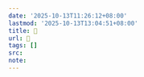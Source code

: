 ```yaml
---
date: '2025-10-13T11:26:12+08:00'
lastmod: '2025-10-13T13:04:51+08:00'
title: 󰎚
url: 󰎚
tags: []
src:
note:
---
```

